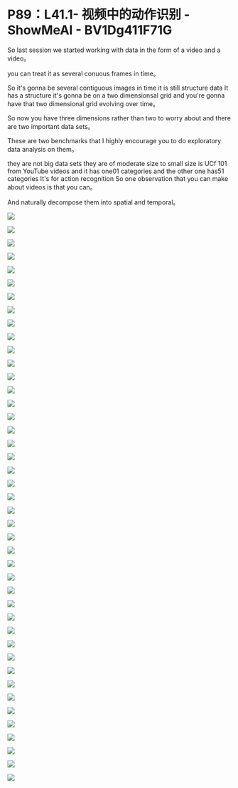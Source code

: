 # P89：L41.1- 视频中的动作识别 - ShowMeAI - BV1Dg411F71G

So last session we started working with data in the form of a video and a video。

 you can treat it as several conuous frames in time。

 So it's gonna be several contiguous images in time it is still structure data It has a structure it's gonna be on a two dimensionsal grid and you're gonna have that two dimensional grid evolving over time。

 So now you have three dimensions rather than two to worry about and there are two important data sets。

 These are two benchmarks that I highly encourage you to do exploratory data analysis on them。

 they are not big data sets they are of moderate size to small size is UCf 101 from YouTube videos and it has one01 categories and the other one has51 categories It's for action recognition So one observation that you can make about videos is that you can。

And naturally decompose them into spatial and temporal。



![](img/bef70c02dbede9baf4af1548d68b0a03_1.png)

![](img/bef70c02dbede9baf4af1548d68b0a03_2.png)

![](img/bef70c02dbede9baf4af1548d68b0a03_3.png)

![](img/bef70c02dbede9baf4af1548d68b0a03_4.png)

![](img/bef70c02dbede9baf4af1548d68b0a03_5.png)

![](img/bef70c02dbede9baf4af1548d68b0a03_6.png)

![](img/bef70c02dbede9baf4af1548d68b0a03_7.png)

![](img/bef70c02dbede9baf4af1548d68b0a03_8.png)

![](img/bef70c02dbede9baf4af1548d68b0a03_9.png)

![](img/bef70c02dbede9baf4af1548d68b0a03_10.png)

![](img/bef70c02dbede9baf4af1548d68b0a03_11.png)

![](img/bef70c02dbede9baf4af1548d68b0a03_12.png)

![](img/bef70c02dbede9baf4af1548d68b0a03_13.png)

![](img/bef70c02dbede9baf4af1548d68b0a03_14.png)

![](img/bef70c02dbede9baf4af1548d68b0a03_15.png)

![](img/bef70c02dbede9baf4af1548d68b0a03_16.png)

![](img/bef70c02dbede9baf4af1548d68b0a03_17.png)

![](img/bef70c02dbede9baf4af1548d68b0a03_18.png)

![](img/bef70c02dbede9baf4af1548d68b0a03_19.png)

![](img/bef70c02dbede9baf4af1548d68b0a03_20.png)

![](img/bef70c02dbede9baf4af1548d68b0a03_21.png)

![](img/bef70c02dbede9baf4af1548d68b0a03_22.png)

![](img/bef70c02dbede9baf4af1548d68b0a03_23.png)

![](img/bef70c02dbede9baf4af1548d68b0a03_24.png)

![](img/bef70c02dbede9baf4af1548d68b0a03_25.png)

![](img/bef70c02dbede9baf4af1548d68b0a03_26.png)

![](img/bef70c02dbede9baf4af1548d68b0a03_27.png)

![](img/bef70c02dbede9baf4af1548d68b0a03_28.png)

![](img/bef70c02dbede9baf4af1548d68b0a03_29.png)

![](img/bef70c02dbede9baf4af1548d68b0a03_30.png)

![](img/bef70c02dbede9baf4af1548d68b0a03_31.png)

![](img/bef70c02dbede9baf4af1548d68b0a03_32.png)

![](img/bef70c02dbede9baf4af1548d68b0a03_33.png)

![](img/bef70c02dbede9baf4af1548d68b0a03_34.png)

![](img/bef70c02dbede9baf4af1548d68b0a03_35.png)

![](img/bef70c02dbede9baf4af1548d68b0a03_36.png)

![](img/bef70c02dbede9baf4af1548d68b0a03_37.png)

![](img/bef70c02dbede9baf4af1548d68b0a03_38.png)

![](img/bef70c02dbede9baf4af1548d68b0a03_39.png)

![](img/bef70c02dbede9baf4af1548d68b0a03_40.png)

![](img/bef70c02dbede9baf4af1548d68b0a03_41.png)

![](img/bef70c02dbede9baf4af1548d68b0a03_42.png)

![](img/bef70c02dbede9baf4af1548d68b0a03_43.png)